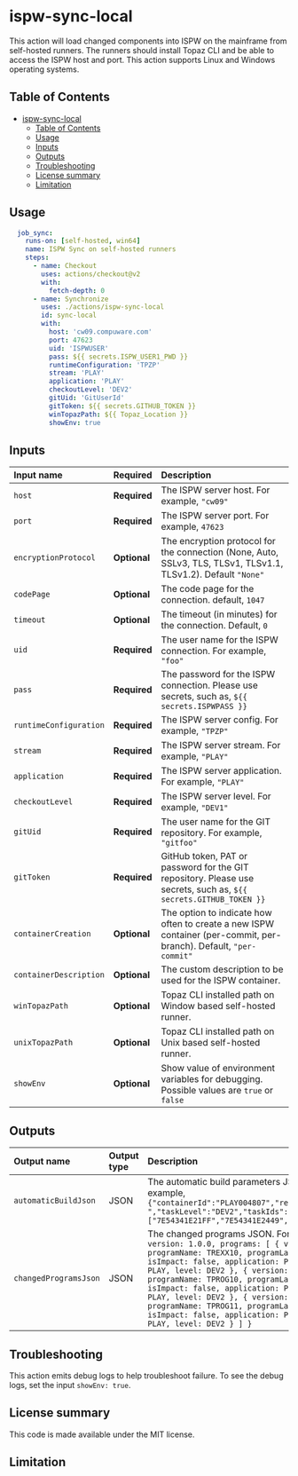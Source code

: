 # ispw-sync-local

This action will load changed components into ISPW on the mainframe from self-hosted runners. The runners should install Topaz CLI and be able to access the ISPW host and port. This action supports Linux and Windows operating systems. 

## Table of Contents
<!-- toc -->

- [ispw-sync-local](#ispw-sync-local)
  - [Table of Contents](#table-of-contents)
  - [Usage](#usage)
  - [Inputs](#inputs)
  - [Outputs](#outputs)
  - [Troubleshooting](#troubleshooting)
  - [License summary](#license-summary)
  - [Limitation](#limitation)

<!-- tocstop -->


## Usage

```yaml
  job_sync:
    runs-on: [self-hosted, win64]
    name: ISPW Sync on self-hosted runners
    steps:
      - name: Checkout
        uses: actions/checkout@v2
        with:
          fetch-depth: 0
      - name: Synchronize
        uses: ./actions/ispw-sync-local
        id: sync-local
        with:
          host: 'cw09.compuware.com'
          port: 47623
          uid: 'ISPWUSER'
          pass: ${{ secrets.ISPW_USER1_PWD }}
          runtimeConfiguration: 'TPZP'
          stream: 'PLAY'
          application: 'PLAY'
          checkoutLevel: 'DEV2'
          gitUid: 'GitUserId'
          gitToken: ${{ secrets.GITHUB_TOKEN }}
          winTopazPath: ${{ Topaz_Location }}
          showEnv: true

```


## Inputs

| Input name | Required | Description |
| :--------- | :------- | :---------- |
| `host` | **Required** | The ISPW server host. For example, `"cw09"` |
| `port` | **Required** | The ISPW server port. For example, `47623` |
| `encryptionProtocol` | **Optional** | The encryption protocol for the connection (None, Auto, SSLv3, TLS, TLSv1, TLSv1.1, TLSv1.2). Default `"None"`
| `codePage` | **Optional** | The code page for the connection. default, `1047` |
| `timeout` | **Optional** | The timeout (in minutes) for the connection. Default, `0` |
| `uid` | **Required** | The user name for the ISPW connection. For example, `"foo"` |
| `pass` | **Required** | The password for the ISPW connection. Please use secrets, such as, `${{ secrets.ISPWPASS }}` |
| `runtimeConfiguration` | **Required** | The ISPW server config. For example, `"TPZP"` |
| `stream` | **Required** | The ISPW server stream. For example, `"PLAY"` |
| `application` | **Required** | The ISPW server application. For example, `"PLAY"` |
| `checkoutLevel` | **Required** | The ISPW server level. For example, `"DEV1"` |
| `gitUid` | **Required** | The user name for the GIT repository. For example, `"gitfoo"` |
| `gitToken` | **Required** | GitHub token, PAT or password for the GIT repository. Please use secrets, such as, `${{ secrets.GITHUB_TOKEN }}` |
| `containerCreation` | **Optional** | The option to indicate how often to create a new ISPW container (per-commit, per-branch). Default, `"per-commit"` |
| `containerDescription` | **Optional** | The custom description to be used for the ISPW container. |
| `winTopazPath` |  **Optional** | Topaz CLI installed path on Window based self-hosted runner. |
| `unixTopazPath` |  **Optional** | Topaz CLI installed path on Unix based self-hosted runner. |
| `showEnv` | **Optional** | Show value of environment variables for debugging. Possible values are `true` or `false` |

## Outputs

| Output name | Output type | Description |
| :---------- | :---------- | :---------- |
| `automaticBuildJson` | JSON | The automatic build parameters JSON. For example, `{"containerId":"PLAY004807","releaseId":" ","taskLevel":"DEV2","taskIds":["7E54341E21FF","7E54341E2449","7E54341E2610"]}`|
| `changedProgramsJson` | JSON | The changed programs JSON. For example, `{ version: 1.0.0, programs: [ { version: 1.0.0, programName: TREXX10, programLanguage: CLST, isImpact: false, application: PLAY, stream: PLAY, level: DEV2 }, { version: 1.0.0, programName: TPROG10, programLanguage: COB, isImpact: false, application: PLAY, stream: PLAY, level: DEV2 }, { version: 1.0.0, programName: TPROG11, programLanguage: COB, isImpact: false, application: PLAY, stream: PLAY, level: DEV2 } ] }`|

## Troubleshooting

This action emits debug logs to help troubleshoot failure. To see the debug logs, set the input `showEnv: true`.

## License summary

This code is made available under the MIT license.

## Limitation



